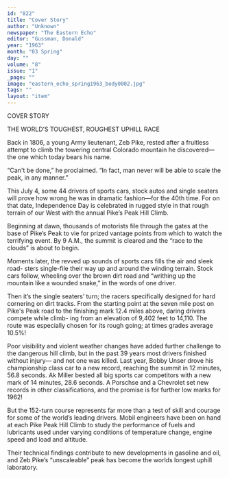 ```yaml
---
id: "822"
title: "Cover Story"
author: "Unknown"
newspaper: "The Eastern Echo"
editor: "Gussman, Donald"
year: "1963"
month: "03 Spring"
day: ""
volume: "8"
issue: "1"
_page: ""
image: "eastern_echo_spring1963_body0002.jpg"
tags: ""
layout: "item"
---
```

COVER STORY

THE WORLD’S TOUGHEST, ROUGHEST UPHILL RACE

Back in 1806, a young Army lieutenant, Zeb Pike, rested after a fruitless attempt
to climb the towering central Colorado mountain he discovered—the one which today
bears his name.

“Can't be done,” he proclaimed. “In fact, man never will be able to scale the
peak, in any manner.”

This July 4, some 44 drivers of sports cars, stock autos and single seaters will
prove how wrong he was in dramatic fashion—for the 40th time. For on that date,
Independence Day is celebrated in rugged style in that rough terrain of our West
with the annual Pike’s Peak Hill Climb.

Beginning at dawn, thousands of motorists file through the gates at the base of
Pike’s Peak to vie for prized vantage points from which to watch the terrifying event.
By 9 A.M., the summit is cleared and the “race to the clouds” is about to begin.

Moments later, the revved up sounds of sports cars fills the air and sleek road-
sters single-file their way up and around the winding terrain. Stock cars follow,
wheeling over the brown dirt road and “writhing up the mountain like a wounded
snake,” in the words of one driver.

Then it’s the single seaters’ turn; the racers specifically designed for hard
cornering on dirt tracks. From the starting point at the seven mile post on Pike's
Peak road to the finishing mark 12.4 miles above, daring drivers compete while climb-
ing from an elevation of 9,402 feet to 14,110. The route was especially chosen for its
rough going; at times grades average 10.5%!

Poor visibility and violent weather changes have added further challenge to the
dangerous hill climb, but in the past 39 years most drivers finished without injury—
and not one was killed. Last year, Bobby Unser drove his championship class car to
a new record, reaching the summit in 12 minutes, 56.8 seconds. Ak Miller bested all
big sports car competitors with a new mark of 14 minutes, 28.6 seconds. A Porschse
and a Chevrolet set new records in other classifications, and the promise is for further
low marks for 1962!

But the 152-turn course represents far more than a test of skill and courage for
some of the world’s leading drivers. Mobil engineers have been on hand at each Pike
Peak Hill Climb to study the performance of fuels and lubricants used under varying
conditions of temperature change, engine speed and load and altitude.

Their technical findings contribute to new developments in gasoline and oil, and
Zeb Pike’s “unscaleable” peak has become the worlds longest uphill laboratory.
